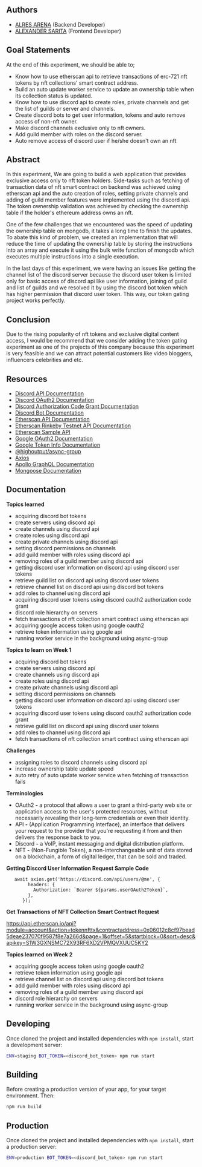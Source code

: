 ## Authors
* [ALRES ARENA](https://app.identifi.com/profile/00797e4189900e4762e3f459337dd735) (Backend Developer)
* [ALEXANDER SARITA](https://app.identifi.com/profile/00797e4189900e4762e3f459337dd735) (Frontend Developer)

## Goal Statements

At the end of this experiment, we should be able to;

- Know how to use etherscan api to retrieve transactions of erc-721 nft tokens by nft collections' smart contract address.
- Build an auto update worker service to update an ownership table when its collection status is updated.
- Know how to use discord api to create roles, private channels and get the list of guilds or server and channels.
- Create discord bots to get user information, tokens and auto remove access of non-nft owner. 
- Make discord channels exclusive only to nft owners.
- Add guild member with roles on the discord server.
- Auto remove access of discord user if he/she doesn't own an nft


## Abstract

In this experiment, We are going to build a web application that provides exclusive access only to nft token holders. Side-tasks such as fetching of transaction data of nft smart contract on backend was achieved using etherscan api and the auto creation of roles, setting private channels and adding of guild member features were implemented using the discord api. The token ownership validation was achieved by checking the ownership table if the holder's ethereum address owns an nft.

One of the few challenges that we encountered was the speed of updating the ownership table on mongodb, it takes a long time to finish the updates. To abate this kind of problem, we created an implementation that will reduce the time of updating the ownership table by storing the instructions into an array and execute it using the bulk write function of mongodb which executes multiple instructions into a single execution.

In the last days of this experiment, we were having an issues like getting the channel list of the discord server because the discord user token is limited only for basic access of discord api like user information, joining of guild and list of guilds and we resolved it by using the discord bot token which has higher permission that discord user token. This way, our token gating project works perfectly.

## Conclusion

Due to the rising popularity of nft tokens and exclusive digital content access, I would be recommend that we consider adding the token gating experiment as one of the projects of this company because this experiment is very feasible and we can attract potential customers like video bloggers, influencers celebrities and etc.  
## Resources

- [Discord API Documentation](https://discord.com/developers/docs) 
- [Discord OAuth2 Documentation](https://discord.com/developers/docs/topics/oauth2) 
- [Discord Authorization Code Grant Documentation](https://discord.com/developers/docs/topics/oauth2#authorization-code-grant) 
- [Discord Bot Documentation](https://discord.com/developers/docs/topics/oauth2#bots) 
- [Etherscan API Documentation](https://docs.etherscan.io/) 
- [Etherscan Rinkeby Testnet API Documentation](https://rinkeby.etherscan.io/apidoc) 
- [Etherscan Sample API](https://api.etherscan.io/apis) 
- [Google OAuth2 Documentation](https://developers.google.com/identity/protocols/oauth2) 
- [Google Token Info Documentation](https://developers.google.com/identity/sign-in/web/backend-auth) 
- [@highoutput/async-group](https://www.npmjs.com/package/@highoutput/async-group)
- [Axios](https://www.npmjs.com/package/axios)
- [Apollo GraphQL Documentation](https://www.apollographql.com/docs/)
- [Mongoose Documentation](https://mongoosejs.com/docs/)

## Documentation

**Topics learned**

- acquiring discord bot tokens
- create servers using discord api
- create channels using discord api
- create roles using discord api
- create private channels using discord api
- setting discord permissions on channels
- add guild member with roles using discord api
- removing roles of a guild member using discord api
- getting discord user information on discord api using discord user tokens
- retrieve guild list on discord api using discord user tokens
- retrieve channel list on discord api using discord bot tokens
- add roles to channel using discord api
- acquiring discord user tokens using discord oauth2 authorization code grant
- discord role hierarchy on servers
- fetch transactions of nft collection smart contract using etherscan api
- acquiring google access token using google oauth2
- retrieve token information using google api
- running worker service in the background using async-group


**Topics to learn on Week 1**

- acquiring discord bot tokens
- create servers using discord api
- create channels using discord api
- create roles using discord api
- create private channels using discord api
- setting discord permissions on channels
- getting discord user information on discord api using discord user tokens
- acquiring discord user tokens using discord oauth2 authorization code grant
- retrieve guild list on discord api using discord user tokens
- add roles to channel using discord api
- fetch transactions of nft collection smart contract using etherscan api


**Challenges**

- assigning roles to discord channels using discord api
- increase ownership table update speed
- auto retry of auto update worker service when fetching of transaction fails

**Terminologies**

- OAuth2 **-** a protocol that allows a user to grant a third-party web site or application access to the user's protected resources, without necessarily revealing their long-term credentials or even their identity.
- API **-** (Application Programming Interface), an interface that delivers your request to the provider that you're requesting it from and then delivers the response back to you.
- Discord **-** a VoIP, instant messaging and digital distribution platform.
- NFT **-** (Non-Fungible Token), a non-interchangeable unit of data stored on a blockchain, a form of digital ledger, that can be sold and traded.

**Getting Discord User Information Request Sample Code**

```tsx
   await axios.get('https://discord.com/api/users/@me', {
        headers: {
          Authorization: `Bearer ${params.userOAuth2Token}`,
        },
      });

```

**Get Transactions of NFT Collection Smart Contract Request**

https://api.etherscan.io/api?module=account&action=tokennfttx&contractaddress=0x06012c8cf97bead5deae237070f9587f8e7a266d&page=1&offset=5&startblock=0&sort=desc&apikey=S1W3GXNSMC72X93RF6XD2VPMQVXUUC5KY2


**Topics learned on Week 2**

- acquiring google access token using google oauth2
- retrieve token information using google api
- retrieve channel list on discord api using discord bot tokens
- add guild member with roles using discord api
- removing roles of a guild member using discord api
- discord role hierarchy on servers
- running worker service in the background using async-group


## Developing

Once cloned the project and installed dependencies with `npm install`, start a development server:
```bash
ENV=staging BOT_TOKEN=<discord_bot_token> npm run start
```

## Building

Before creating a production version of your app, for your target environment. Then:

```bash
npm run build
```

## Production

Once cloned the project and installed dependencies with `npm install`, start a production server:
```bash
ENV=production BOT_TOKEN=<discord_bot_token> npm run start
```